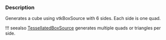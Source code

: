 ### Description

Generates a cube using vtkBoxSource with 6 sides. Each side is one quad.

!!! seealso [TessellatedBoxSource](/Cxx/GeometricObjects/TessellatedBoxSource) generates multiple quads or triangles per side.
